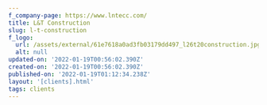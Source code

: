 ```yaml
---
f_company-page: https://www.lntecc.com/
title: L&T Construction
slug: l-t-construction
f_logo:
  url: /assets/external/61e7618a0ad3fb03179dd497_l26t20construction.jpg
  alt: null
updated-on: '2022-01-19T00:56:02.390Z'
created-on: '2022-01-19T00:56:02.390Z'
published-on: '2022-01-19T01:12:34.238Z'
layout: '[clients].html'
tags: clients
---
```



